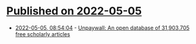 # [Published on 2022-05-05](index.md)

* [2022-05-05, 08:54:04](https://news.ycombinator.com/item?id=31271101) - [Unpaywall: An open database of 31,903,705 free scholarly articles](https://unpaywall.org/)
